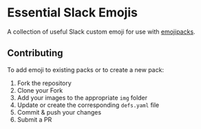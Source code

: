 # Essential Slack Emojis
A collection of useful Slack custom emoji for use with [emojipacks](https://github.com/lambtron/emojipacks).

## Contributing
To add emoji to existing packs or to create a new pack:
1. Fork the repository
2. Clone your Fork
3. Add your images to the appropriate `img` folder
4. Update or create the corresponding `defs.yaml` file
5. Commit & push your changes
6. Submit a PR
